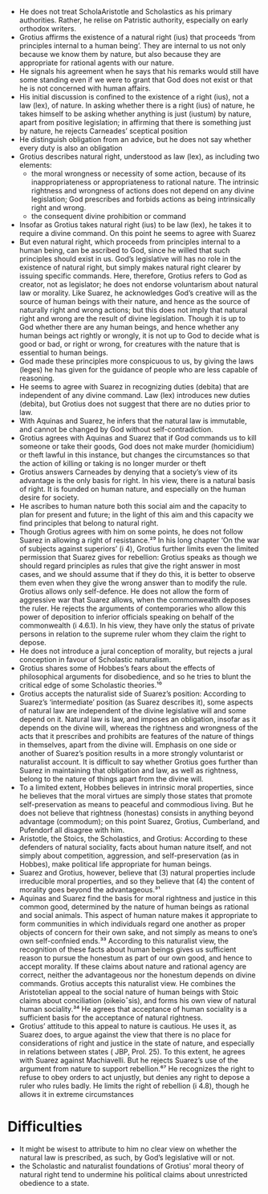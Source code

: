- He does not treat ScholaAristotle and Scholastics as his primary authorities. Rather, he relise on Patristic authority, especially on early orthodox writers.
- Grotius affirms the existence of a natural right (ius) that proceeds ‘from principles internal to a human being’. They are internal to us not only because we know them by nature, but also because they are appropriate for rational agents with our nature.
- He signals his agreement when he says that his remarks would still have some standing even if we were to grant that God does not exist or that he is not concerned with human affairs.
- His initial discussion is confined to the existence of a right (ius), not a law (lex), of nature. In asking whether there is a right (ius) of nature, he takes himself to be asking whether anything is just (iustum) by nature, apart from positive legislation; in affirming that there is something just by nature, he rejects Carneades’ sceptical position
- He distinguish obligation from an advice, but he does not say whether every duty is also an obligation
- Grotius describes natural right, understood as law (lex), as including two elements: 
    - the moral wrongness or necessity of some action, because of its inappropriateness or appropriateness to rational nature. The intrinsic rightness and wrongness of actions does not depend on any divine legislation; God prescribes and forbids actions as being intrinsically right and wrong. 
    - the consequent divine prohibition or command
- Insofar as Grotius takes natural right (ius) to be law (lex), he takes it to require a divine command. On this point he seems to agree with Suarez
- But even natural right, which proceeds from principles internal to a human being, can be ascribed to God, since he willed that such principles should exist in us. God’s legislative will has no role in the existence of natural right, but simply makes natural right clearer by issuing specific commands. Here, therefore, Grotius refers to God as creator, not as legislator; he does not endorse voluntarism about natural law or morality. Like Suarez, he acknowledges God’s creative will as the source of human beings with their nature, and hence as the source of naturally right and wrong actions; but this does not imply that natural right and wrong are the result of divine legislation. Though it is up to God whether there are any human beings, and hence whether any human beings act rightly or wrongly, it is not up to God to decide what is good or bad, or right or wrong, for creatures with the nature that is essential to human beings. 
- God made these principles more conspicuous to us, by giving the laws (leges) he has given for the guidance of people who are less capable of reasoning.
- He seems to agree with Suarez in recognizing duties (debita) that are independent of any divine command. Law (lex) introduces new duties (debita), but Grotius does not suggest that there are no duties prior to law.
- With Aquinas and Suarez, he infers that the natural law is immutable, and cannot be changed by God without self-contradiction.
- Grotius agrees with Aquinas and Suarez that if God commands us to kill someone or take their goods, God does not make murder (homicidium) or theft lawful in this instance, but changes the circumstances so that the action of killing or taking is no longer murder or theft
- Grotius answers Carneades by denying that a society’s view of its advantage is the only basis for right. In his view, there is a natural basis of right. It is founded on human nature, and especially on the human desire for society.
- He ascribes to human nature both this social aim and the capacity to plan for present and future; in the light of this aim and this capacity we find principles that belong to natural right.
- Though Grotius agrees with him on some points, he does not follow Suarez in allowing a right of resistance.²⁹ In his long chapter ‘On the war of subjects against superiors’ (i 4), Grotius further limits even the limited permission that Suarez gives for rebellion: Grotius speaks as though we should regard principles as rules that give the right answer in most cases, and we should assume that if they do this, it is better to observe them even when they give the wrong answer than to modify the rule. Grotius allows only self-defence. He does not allow the form of aggressive war that Suarez allows, when the commonwealth deposes the ruler. He rejects the arguments of contemporaries who allow this power of deposition to inferior officials speaking on behalf of the commonwealth (i 4.6.1). In his view, they have only the status of private persons in relation to the supreme ruler whom they claim the right to depose. 
- He does not introduce a jural conception of morality, but rejects a jural conception in favour of Scholastic naturalism.
- Grotius shares some of Hobbes’s fears about the effects of philosophical arguments for disobedience, and so he tries to blunt the critical edge of some Scholastic theories.¹⁰
- Grotius accepts the naturalist side of Suarez’s position: According to Suarez’s ‘intermediate’ position (as Suarez describes it), some aspects of natural law are independent of the divine legislative will and some depend on it. Natural law is law, and imposes an obligation, insofar as it depends on the divine will, whereas the rightness and wrongness of the acts that it prescribes and prohibits are features of the nature of things in themselves, apart from the divine will. Emphasis on one side or another of Suarez’s position results in a more strongly voluntarist or naturalist account. It is difficult to say whether Grotius goes further than Suarez in maintaining that obligation and law, as well as rightness, belong to the nature of things apart from the divine will.
- To a limited extent, Hobbes believes in intrinsic moral properties, since he believes that the moral virtues are simply those states that promote self-preservation as means to peaceful and commodious living. But he does not believe that rightness (honestas) consists in anything beyond advantage (commodum); on this point Suarez, Grotius, Cumberland, and Pufendorf all disagree with him.
- Aristotle, the Stoics, the Scholastics, and Grotius: According to these defenders of natural sociality, facts about human nature itself, and not simply about competition, aggression, and self-preservation (as in Hobbes), make political life appropriate for human beings.
- Suarez and Grotius, however, believe that (3) natural properties include irreducible moral properties, and so they believe that (4) the content of morality goes beyond the advantageous.³¹ 
- Aquinas and Suarez find the basis for moral rightness and justice in this common good, determined by the nature of human beings as rational and social animals. This aspect of human nature makes it appropriate to form communities in which individuals regard one another as proper objects of concern for their own sake, and not simply as means to one’s own self-confnied ends.³³ According to this naturalist view, the recognition of these facts about human beings gives us sufficient reason to pursue the honestum as part of our own good, and hence to accept morality. If these claims about nature and rational agency are correct, neither the advantageous nor the honestum depends on divine commands. Grotius accepts this naturalist view. He combines the Aristotelian appeal to the social nature of human beings with Stoic claims about conciliation (oikeioˆsis), and forms his own view of natural human sociality.³⁴ He agrees that acceptance of human sociality is a sufficient basis for the acceptance of natural rightness.
- Grotius’ attitude to this appeal to nature is cautious. He uses it, as Suarez does, to argue against the view that there is no place for considerations of right and justice in the state of nature, and especially in relations between states ( JBP, Prol. 25). To this extent, he agrees with Suarez against Machiavelli. But he rejects Suarez’s use of the argument from nature to support rebellion.⁶⁷ He recognizes the right to refuse to obey orders to act unjustly, but denies any right to depose a ruler who rules badly. He limits the right of rebellion (i 4.8), though he allows it in extreme circumstances








#                  Difficulties

- It might be wisest to attribute to him no clear view on whether the natural law is prescribed, as such, by God’s legislative will or not.
- the Scholastic and naturalist foundations of Grotius' moral theory of natural right tend to undermine his political claims about unrestricted obedience to a state.